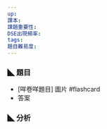 ```yaml
---
up: 
課本: 
課題重要性: 
DSE出現頻率: 
tags: 
題目難易度:
---
```


### ◣ 題目
* [咩卷咩題目]
 圖片 #flashcard
* 答案
### ◣ 分析

